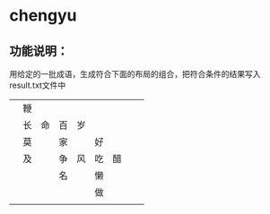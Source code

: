 # chengyu
## 功能说明：
 用给定的一批成语，生成符合下面的布局的组合，把符合条件的结果写入result.txt文件中


|   |   |   |   |   |   |   |   |   |
| --- | --- | --- | --- | --- | --- | --- | --- | --- |
|   | 鞭 |   |   |   |   |   |   |   |
|   | 长 | 命 | 百 | 岁 |   |   |   |   |
|   | 莫 |   | 家 |   | 好 |   |   |   |
|   | 及 |   | 争 | 风 | 吃 | 醋 |   |   |
|   |   |   | 名 |   | 懒 |   |   |   |
|   |   |   |   |   | 做 |   |   |   |
|   |   |   |   |   |   |   |   |   |

